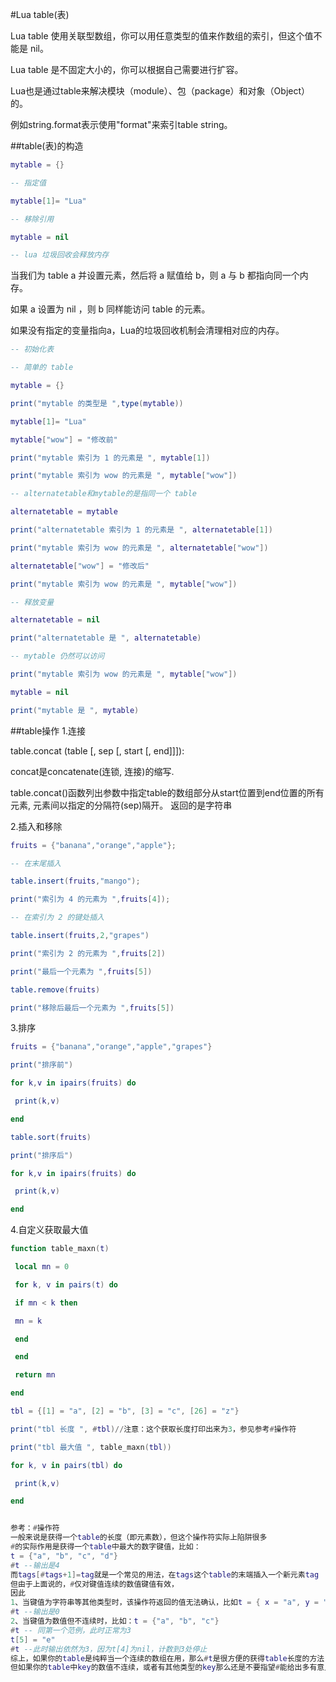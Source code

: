 #Lua table(表)

Lua table 使用关联型数组，你可以用任意类型的值来作数组的索引，但这个值不能是 nil。

Lua table 是不固定大小的，你可以根据自己需要进行扩容。

Lua也是通过table来解决模块（module）、包（package）和对象（Object）的。 

例如string.format表示使用"format"来索引table string。

##table(表)的构造
```lua
mytable = {}

-- 指定值

mytable[1]= "Lua"

-- 移除引用

mytable = nil

-- lua 垃圾回收会释放内存

```

当我们为 table a 并设置元素，然后将 a 赋值给 b，则 a 与 b 都指向同一个内存。  

如果 a 设置为 nil ，则 b 同样能访问 table 的元素。  

如果没有指定的变量指向a，Lua的垃圾回收机制会清理相对应的内存。 

```lua
-- 初始化表

-- 简单的 table

mytable = {}

print("mytable 的类型是 ",type(mytable))

mytable[1]= "Lua"

mytable["wow"] = "修改前"

print("mytable 索引为 1 的元素是 ", mytable[1])

print("mytable 索引为 wow 的元素是 ", mytable["wow"])

-- alternatetable和mytable的是指同一个 table

alternatetable = mytable

print("alternatetable 索引为 1 的元素是 ", alternatetable[1])

print("mytable 索引为 wow 的元素是 ", alternatetable["wow"])

alternatetable["wow"] = "修改后"

print("mytable 索引为 wow 的元素是 ", mytable["wow"])

-- 释放变量

alternatetable = nil

print("alternatetable 是 ", alternatetable)

-- mytable 仍然可以访问

print("mytable 索引为 wow 的元素是 ", mytable["wow"])

mytable = nil

print("mytable 是 ", mytable)

```

##table操作
1.连接

table.concat (table [, sep [, start [, end]]]):  

concat是concatenate(连锁, 连接)的缩写.  

 table.concat()函数列出参数中指定table的数组部分从start位置到end位置的所有元素, 元素间以指定的分隔符(sep)隔开。
返回的是字符串

2.插入和移除

```lua
fruits = {"banana","orange","apple"};

-- 在末尾插入

table.insert(fruits,"mango");

print("索引为 4 的元素为 ",fruits[4]);

-- 在索引为 2 的键处插入

table.insert(fruits,2,"grapes")

print("索引为 2 的元素为 ",fruits[2])

print("最后一个元素为 ",fruits[5])

table.remove(fruits)

print("移除后最后一个元素为 ",fruits[5])

```
3.排序  
```lua
fruits = {"banana","orange","apple","grapes"}

print("排序前")

for k,v in ipairs(fruits) do

 print(k,v)

end

table.sort(fruits)

print("排序后")

for k,v in ipairs(fruits) do

 print(k,v)

end


```
4.自定义获取最大值
```lua
function table_maxn(t)

 local mn = 0

 for k, v in pairs(t) do

 if mn < k then

 mn = k

 end

 end

 return mn

end

tbl = {[1] = "a", [2] = "b", [3] = "c", [26] = "z"}

print("tbl 长度 ", #tbl)//注意：这个获取长度打印出来为3，参见参考#操作符

print("tbl 最大值 ", table_maxn(tbl))

for k, v in pairs(tbl) do

 print(k,v)

end


参考：#操作符
一般来说是获得一个table的长度（即元素数），但这个操作符实际上陷阱很多
#的实际作用是获得一个table中最大的数字键值，比如：
t = {"a", "b", "c", "d"}
#t --输出是4
而tags[#tags+1]=tag就是一个常见的用法，在tags这个table的末端插入一个新元素tag
但由于上面说的，#仅对键值连续的数值键值有效，
因此
1、当键值为字符串等其他类型时，该操作符返回的值无法确认，比如t = { x = "a", y = "b", z = "c"}
#t --输出是0
2、当键值为数值但不连续时，比如：t = {"a", "b", "c"}
#t -- 同第一个范例，此时正常为3
t[5] = "e"
#t --此时输出依然为3，因为t[4]为nil，计数到3处停止
综上，如果你的table是纯粹当一个连续的数组在用，那么#t是很方便的获得table长度的方法；
但如果你的table中key的数值不连续，或者有其他类型的key那么还是不要指望#能给出多有意义的结果来……

```


